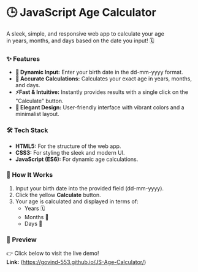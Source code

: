 # 🕒 JavaScript Age Calculator
A sleek, simple, and responsive web app to calculate your age<br>
in years, months, and days based on the date you input! 🗓️

### ✨ Features
* **🔢 Dynamic Input:** Enter your birth date in the dd-mm-yyyy format.
* **📅 Accurate Calculations:** Calculates your exact age in years, months, and days.
* **⚡Fast & Intuitive:** Instantly provides results with a single click on the "Calculate" button.
* **🎨 Elegant Design:** User-friendly interface with vibrant colors and a minimalist layout.

### 🛠️ Tech Stack
* **HTML5:** For the structure of the web app.
* **CSS3:** For styling the sleek and modern UI.
* **JavaScript (ES6):** For dynamic age calculations.

### 🚀 How It Works
1. Input your birth date into the provided field (dd-mm-yyyy).
2. Click the yellow **Calculate** button.
3. Your age is calculated and displayed in terms of:
   * Years 🗓️
   * Months 📅
   * Days 🌟

### 📸 Preview
👉 Click below to visit the live demo!<br>
**Link:** (https://govind-553.github.io/JS-Age-Calculator/)